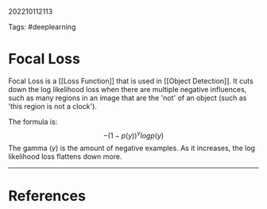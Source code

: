 202210112113

Tags: #deeplearning

# Focal Loss
Focal Loss is a [[Loss Function]] that is used in [[Object Detection]].  It cuts down the log likelihood loss when there are multiple negative influences, such as many regions in an image that are the 'not' of an object (such as 'this region is not a clock').

The formula is:
$$
-(1-p(y))^\gamma log p(y)
$$
The gamma ($\gamma$) is the amount of negative examples.  As it increases, the log likelihood loss flattens down more.

---
# References
